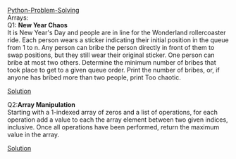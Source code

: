 [Python-Problem-Solving](https://www.hackerrank.com/interview/interview-preparation-kit)<br>
Arrays:
<br>
Q1: <b>New Year Chaos</b>
<br>
It is New Year's Day and people are in line for the Wonderland rollercoaster ride. Each person wears a sticker indicating their initial position in the queue from 1 to n. Any person can bribe the person directly in front of them to swap positions, but they still wear their original sticker. One person can bribe at most two others.
Determine the minimum number of bribes that took place to get to a given queue order. Print the number of bribes, or, if anyone has bribed more than two people, print Too chaotic.

[Solution](https://github.com/AswathSundaram/Python-Problem-Solving/blob/bd945d710b60b836aeda3b4aebb2b547f5b3a40c/Q1.py)

Q2:<b>Array Manipulation</b>
<br>
Starting with a 1-indexed array of zeros and a list of operations, for each operation add a value to each the array element between two given indices, inclusive. Once all operations have been performed, return the maximum value in the array.

[Solution](https://github.com/AswathSundaram/Python-Problem-Solving/blob/main/Q2.py)
